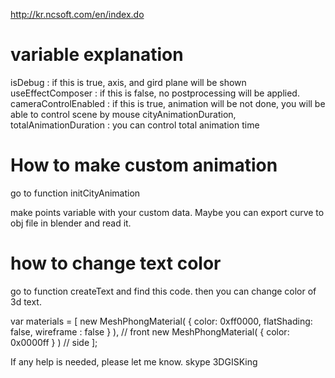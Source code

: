 http://kr.ncsoft.com/en/index.do

# variable explanation

isDebug : if this is true, axis, and gird plane will be shown
useEffectComposer : if this is false, no postprocessing will be applied.
cameraControlEnabled : if this is true, animation will be not done, you will be able to control scene by mouse
cityAnimationDuration, totalAnimationDuration : you can control total animation time

# How to make custom animation 

go to function initCityAnimation

make points variable with your custom data.
Maybe you can export curve to obj file in blender and read it.

# how to change text color
go to function createText and find this code. 
then you can change color of 3d text.

var materials = [
    new MeshPhongMaterial( { color: 0xff0000, flatShading: false, wireframe : false } ), // front
    new MeshPhongMaterial( { color: 0x0000ff } ) // side
];

If any help is needed, please let me know. skype 3DGISKing 



 
 
